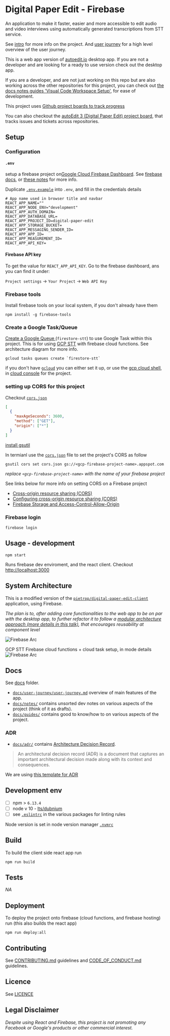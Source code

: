 # Digital Paper Edit - Firebase

<!-- _One liner + link to confluence page_
_Screenshot of UI - optional_ -->

An application to make it faster, easier and more accessible to edit audio and video interviews using automatically generated transcriptions from STT service.

See [intro](./docs/intro.md) for more info on the project. And [user journey](./docs/user-journey/user-journey.md) for a high level overview of the user journey.

This is a web app version of [autoedit.io](https://www.autoedit.io) desktop app. If you are not a developer and are looking for a ready to use version check out the desktop app.

If you are a developer, and are not just working on this repo but are also working across the other repositories for this project, you can check out [the docs notes guides 'Visual Code Workspace Setup'](./docs/guides/visual-code-workspace-setup.md), for ease of development.

This project uses [Github project boards to track progress](https://github.com/pietrop/digital-paper-edit-firebase/projects)

You can also checkout the [autoEdit 3 (Digital Paper Edit) project board](https://github.com/users/pietrop/projects/1), that tracks issues and tickets across repositories.

## Setup

<!-- _stack - optional_
_How to build and run the code/app_ -->

### Configuration

#### `.env`

setup a firebase project on[Google Cloud Firebase Dashboard](https://firebase.google.com/). See [firebase docs](https://firebase.google.com/docs/web/setup), or [these notes](https://textav.gitbook.io/firebase-react-notes/react-+-firebase/firebase-create-react-app-setup) for more info.

Duplicate [`.env.example`](./env.example) into `.env`, and fill in the credentials details

```env
# App name used in browser title and navbar
REACT_APP_NAME=""
REACT_APP_NODE_ENV="development"
REACT_APP_AUTH_DOMAIN=
REACT_APP_DATABASE_URL=
REACT_APP_PROJECT_ID=digital-paper-edit
REACT_APP_STORAGE_BUCKET=
REACT_APP_MESSAGING_SENDER_ID=
REACT_APP_APP_ID=
REACT_APP_MEASUREMENT_ID=
REACT_APP_API_KEY=
```

#### Firebase API key

To get the value for `REACT_APP_API_KEY`. Go to the firebase dashboard, ans you can find it under:

`Project settings` → `Your Project` → `Web API Key`

### Firebase tools

Install firebase tools on your local system, if you don't already have them

```console
npm install -g firebase-tools
```

### Create a Google Task/Queue

[Create a Google Queue ](https://cloud.google.com/tasks/docs/creating-queues#creating_a_queue) (`firestore-stt`) to use Google Task within this project. This is for using [GCP STT](https://cloud.google.com/speech-to-text) with firebase cloud functions. See architecture diagram for more info.

```console
gcloud tasks queues create `firestore-stt`
```

if you don't have [`gcloud`](https://cloud.google.com/sdk/gcloud) you can either set it up, or use the [gcp cloud shell](https://cloud.google.com/shell), in [cloud console](https://cloud.google.com/cloud-console) for the project.

### setting up CORS for this project

Checkout [`cors.json`](./cors.json)

```json
[
  {
    "maxAgeSeconds": 3600,
    "method": ["GET"],
    "origin": ["*"]
  }
]
```

[install gsutil](https://cloud.google.com/storage/docs/gsutil_install)

In termianl use the [`cors.json`](./cors.json) file to set the project's CORS as follow

```console
gsutil cors set cors.json gs://<gcp-firebase-project-name>.appspot.com
```

_replace `<gcp-firebase-project-name>` with the name of your firebase project_

See links below for more info on setting CORS on a Firebase project

- [Cross-origin resource sharing (CORS)](https://cloud.google.com/storage/docs/cross-origin#Configuring-CORS-on-a-Bucket)
- [Configuring cross-origin resource sharing (CORS)](https://cloud.google.com/storage/docs/configuring-cors#json-api)
- [Firebase Storage and Access-Control-Allow-Origin](https://stackoverflow.com/questions/37760695/firebase-storage-and-access-control-allow-origin)

<!-- ```
gsutil cors set cors.json gs://dj-con-innovation-dpe-web-poc.appspot.com
``` -->

### Firebase login

```console
firebase login
```

## Usage - development

```console
npm start
```

Runs firebase dev enviroment, and the react client. Checkout [http://localhost:3000](http://localhost:3000)

## System Architecture

This is a modified version of the [`pietrop/digital-paper-edit-client`](https://github.com/pietrop/digital-paper-edit-client) application, using Firebase.

_The plan is to, after adding core functionalities to the web app to be on par with the desktop app, to further refactor it to follow a [modular architecture approach (more details in this talk)](https://textav.gitbook.io/textav-event-2018/projects/autoedit-panel-for-adobe-cep-pietro), that encourages reusability at component level_

![Firebase Arc](./docs/img/dpe-firebase.png)

GCP STT Firebase cloud functions + cloud task setup, in mode details
![Firebase Arc](./docs/img/dpe-firebase-stt.png)

<!-- _High level overview of system architecture_ -->

<!-- ### Google Cloud Functions

Use node v8 in Functions directory.

Developing is a lot easier if you have your **local emulator** set up.

1. Follow the instructions [here](https://firebase.google.com/docs/functions/local-2. emulator#set_up_admin_credentials_optional) to get the admin credentials.
2. You need to save this as `gcp-credentials.json` and keep it in your `digital-paper-edit-firebase/functions` folder.
3. Run `./start_firebase_shell` in functions folder. -->

   <!-- TODO: Setup eslint in express server -->

<!-- ## Development env -->
<!-- _How to run the development environment_
_Coding style convention ref optional, eg which linter to use_
_Linting, github pre-push hook - optional_ -->

## Docs

See [docs](./docs) folder.

- [`docs/user-journey/user-journey.md`](./docs/user-journey/user-journey.md) overview of main features of the app.
- [`docs/notes/`](./docs/notes/) contains unsorted dev notes on various aspects of the project (think of it as drafts).
- [`docs/guides/`](./docs/guides/) contains good to know/how to on various aspects of the project.

### ADR

- [`docs/adr/`](./docs/adr/) contains [Architecture Decision Record](https://github.com/joelparkerhenderson/architecture_decision_record).

> An architectural decision record (ADR) is a document that captures an important architectural decision made along with its context and consequences.

We are using [this template for ADR](https://gist.github.com/iaincollins/92923cc2c309c2751aea6f1b34b31d95)

## Development env

- [ ] npm > `6.13.4`
- [ ] node v 10 - [lts/dubnium](https://scotch.io/tutorials/whats-new-in-node-10-dubnium)
- [ ] see [`.eslintrc`](./.eslintrc) in the various packages for linting rules

Node version is set in node version manager [`.nvmrc`](https://github.com/creationix/nvm#nvmrc)

## Build

<!-- _How to run build_ -->

To build the client side react app run

```console
npm run build
```

## Tests

<!-- _How to carry out tests_ -->

_NA_

## Deployment

<!-- _How to deploy the code/app into test/staging/production_ -->

To deploy the project onto firebase (cloud functions, and firebase hosting) run (this also builds the react app)

```console
npm run deploy:all
```

## Contributing

See [CONTRIBUTING.md](./CONTRIBUTING.md) guidelines and [CODE_OF_CONDUCT.md](./CODE_OF_CONDUCT.md) guidelines.

## Licence

<!-- mention MIT Licence -->

See [LICENCE](./LICENCE.md)

## Legal Disclaimer

_Despite using React and Firebase, this project is not promoting any Facebook or Google's products or other commercial interest._
